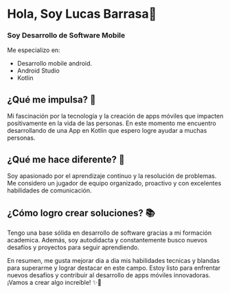 # Hola, Soy Lucas Barrasa👋

### Soy Desarrollo de Software Mobile

Me especializo en:
  - Desarrollo mobile android. 
  - Android Studio
  - Kotlin
    
## ¿Qué me impulsa? 💪
Mi fascinación por la tecnología y la creación de apps móviles que impacten positivamente en la vida de las personas. 
En este momento me encuentro desarrollando de una App en Kotlin que espero logre ayudar a muchas personas.

## ¿Qué me hace diferente? 🌟
Soy apasionado por el aprendizaje continuo y la resolución de problemas.
Me considero un jugador de equipo organizado, proactivo y con excelentes habilidades de comunicación. 

## ¿Cómo logro crear soluciones? 📚
Tengo una base sólida en desarrollo de software gracias a mi formación academica. Además, soy autodidacta y constantemente busco nuevos desafíos y proyectos para seguir aprendiendo.

En resumen, me gusta mejorar dia a dia mis habilidades tecnicas y blandas para superarme y lograr destacar en este campo. 
Estoy listo para enfrentar nuevos desafíos y contribuir al desarrollo de apps móviles innovadoras. 
¡Vamos a crear algo increíble! ✨🚀
